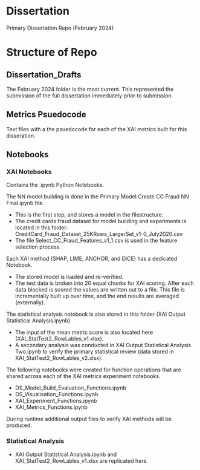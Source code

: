 # Dissertation
Primary Dissertation Repo (February 2024)



# Structure of Repo

## Dissertation_Drafts

The February 2024 folder is the most current. This represented the submission of the full dissertation immediately prior to submission.




## Metrics Psuedocode

Text files with a the psuedocode for each of the XAI metrics built for this disseration.



## Notebooks


### XAI Notebooks 
Contains the .ipynb Python Notebooks. 

The NN model building is done in the Primary Model Create CC Fraud NN Final.ipynb file. 
  - This is the first step, and stores a model in the filestructure.
  - The credit cards fraud dataset for model building and experiments is located in this folder: CreditCard_Fraud_Dataset_25KRows_LargerSet_v1-0_July2020.csv
  - The file Select_CC_Fraud_Features_v1_1.csv is used in the feature selection process.

Each XAI method (SHAP, LIME, ANCHOR, and DiCE) has a dedicated Notebook.
 - The stored model is loaded and re-verified.
 - The test data is broken into 20 equal chunks for XAI scoring. After each data blocked is scored the values are written out to a file. This file is incrementally built up over time, and the end results are averaged (externally).

The statistical analysis notebook is also stored in this folder (XAI Output Statistical Analysis.ipynb)
 - The input of the mean metric score is also located here (XAI_StatTest2_RowLables_v1.xlsx).
 - A secondary analysis was conducted in XAI Output Statistical Analysis Two.ipynb to verify the primary statistical review (data stored in XAI_StatTest2_RowLables_v2.xlsx).

The following notebooks were created for function operations that are shared across each of the XAI metrics experiment notebooks.
  - DS_Model_Build_Evaluation_Functions.ipynb
  - DS_Visualisation_Functions.ipynb
  - XAI_Experiment_Functions.ipynb
  - XAI_Metrics_Functions.ipynb


During runtime additional output files to verify XAI methods will be produced.

### Statistical Analysis

 - XAI Output Statistical Analysis.ipynb and XAI_StatTest2_RowLables_v1.xlsx are replicated here. 

